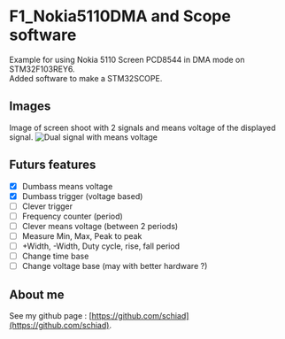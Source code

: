 # F1_Nokia5110DMA and Scope software  
Example for using Nokia 5110 Screen PCD8544 in DMA mode on STM32F103REY6.  
Added software to make a STM32SCOPE.  
  
## Images

Image of screen shoot with 2 signals and means voltage of the displayed signal.
![Dual signal with means voltage](./Images/IMG_20200409_182755.jpg)

## Futurs features

- [x] Dumbass means voltage
- [x] Dumbass trigger (voltage based)
- [ ] Clever trigger 
- [ ] Frequency counter (period)
- [ ] Clever means voltage (between 2 periods)
- [ ] Measure Min, Max, Peak to peak
- [ ] +Width, -Width, Duty cycle, rise, fall period
- [ ] Change time base
- [ ] Change voltage base (may with better hardware ?)

## About me

See my github page : [https://github.com/schiad](https://github.com/schiad).
